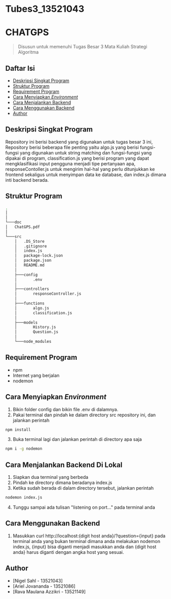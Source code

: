 # Tubes3_13521043

# CHATGPS
> Disusun untuk memenuhi Tugas Besar 3 Mata Kuliah Strategi Algoritma

## Daftar Isi
* [Deskripsi Singkat Program](#deskripsi-singkat-program)
* [Struktur Program](#struktur-program)
* [Requirement Program](#requirement-program)
* [Cara Menyiapkan *Environment*](#cara-menyiapkan-environment)
* [Cara Menjalankan Backend](#cara-menjalankan-Backend)
* [Cara Menggunakan Backend](#cara-menggunakan-Backend)
* [Author](#author)

## Deskripsi Singkat Program
Repository ini berisi backend yang digunakan untuk tugas besar 3 ini, Repository berisi beberapa file penting yaitu algo.js yang berisi fungsi-fungsi yang digunakan untuk string matching dan fungsi-fungsi yang dipakai di program, classification.js yang berisi program yang dapat mengklasifikasi input pengguna menjadi tipe pertanyaan apa, responseContoller.js untuk mengirim hal-hal yang perlu ditunjukkan ke frontend sekaligus untuk menyimpan data ke database, dan index.js dimana inti backend berada. <br/>


## Struktur Program
```bash
.
│   
│   
└───doc
│   ChatGPS.pdf
│  
└───src
    │   .DS_Store
    │   .gitignore
    │   index.js
    │   package-lock.json
    │   package.json
    │   README.md
    │   
    ├───config
    │       .env
    │
    ├───controllers
    │       responseController.js
    │
    ├───functions
    │       algo.js
    │       classification.js
    │
    ├───models
    │       History.js
    │       Question.js
    │
    └───node_modules

```

## Requirement Program
* npm
* Internet yang berjalan
* nodemon

## Cara Menyiapkan *Environment*
1. Bikin folder config dan bikin file .env di dalamnya.
2. Pakai terminal dan pindah ke dalam directory src repository ini, dan jalankan perintah
```bash
npm install
```
3. Buka terminal lagi dan jalankan perintah di directory apa saja
```bash
npm i -g nodemon
```

## Cara Menjalankan Backend Di Lokal
1. Siapkan dua terminal yang berbeda
2. Pindah ke directory dimana beradanya index.js
3. Ketika sudah berada di dalam directory tersebut, jalankan perintah
``` bash
nodemon index.js
```
4. Tunggu sampai ada tulisan "listening on port..." pada terminal anda

## Cara Menggunakan Backend
1. Masukkan curl http://localhost:{digit host anda}/?question={input} pada terminal anda yang bukan terminal dimana anda melakukan nodemon index.js, {input} bisa diganti menjadi masukkan anda dan {digit host anda} harus diganti dengan angka host yang sesuai.


## Author
* [Nigel Sahl - 13521043]
* [Ariel Jovananda - 13521086]
* [Rava Maulana Azzikri - 13521149]
